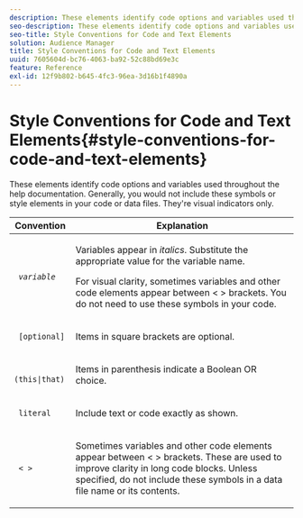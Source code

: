 ```yaml
---
description: These elements identify code options and variables used throughout the help documentation. Generally, you would not include these symbols or style elements in your code or data files. They're visual indicators only.
seo-description: These elements identify code options and variables used throughout the help documentation. Generally, you would not include these symbols or style elements in your code or data files. They're visual indicators only.
seo-title: Style Conventions for Code and Text Elements
solution: Audience Manager
title: Style Conventions for Code and Text Elements
uuid: 7605604d-bc76-4063-ba92-52c88bd69e3c
feature: Reference
exl-id: 12f9b802-b645-4fc3-96ea-3d16b1f4890a
---
```

# Style Conventions for Code and Text Elements{#style-conventions-for-code-and-text-elements}

These elements identify code options and variables used throughout the help documentation. Generally, you would not include these symbols or style elements in your code or data files. They're visual indicators only.

<table id="table_EBEF9490D90041BD8B7ABE3AF1AF35B6"> 
 <thead> 
  <tr> 
   <th colname="col1" class="entry"> Convention </th> 
   <th colname="col2" class="entry"> Explanation </th> 
  </tr> 
 </thead>
 <tbody> 
  <tr> 
   <td colname="col1"> <p> <code> <i>variable</i> </code> </p> </td> 
   <td colname="col2"> <p>Variables appear in <i>italics</i>. Substitute the appropriate value for the variable name. </p> <p>For visual clarity, sometimes variables and other code elements appear between &lt; &gt; brackets. You do not need to use these symbols in your code. </p> </td> 
  </tr> 
  <tr> 
   <td colname="col1"> <p> <code> [optional]</code> </p> </td> 
   <td colname="col2"> <p>Items in square brackets are optional. </p> </td> 
  </tr> 
  <tr> 
   <td colname="col1"> <p> <code> (this|that) </code> </p> </td> 
   <td colname="col2"> <p>Items in parenthesis indicate a Boolean <span class="wintitle"> OR</span> choice. </p> </td> 
  </tr> 
  <tr> 
   <td colname="col1"> <p> <code> literal</code> </p> </td> 
   <td colname="col2"> <p>Include text or code exactly as shown. </p> </td> 
  </tr> 
  <tr> 
   <td colname="col1"> <p> <code> &lt; &gt;</code> </p> </td> 
   <td colname="col2"> <p>Sometimes variables and other code elements appear between &lt; &gt; brackets. These are used to improve clarity in long code blocks. Unless specified, do not include these symbols in a data file name or its contents. </p> </td> 
  </tr> 
 </tbody> 
</table>

